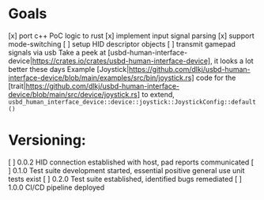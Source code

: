 # Goals
[x] port c++ PoC logic to rust
[x] implement input signal parsing
[x] support mode-switching
[ ] setup HID descriptor objects
[ ] transmit gamepad signals via usb
Take a peek at [usbd-human-interface-device|https://crates.io/crates/usbd-human-interface-device], it looks a lot better these days
Example [Joystick|https://github.com/dlkj/usbd-human-interface-device/blob/main/examples/src/bin/joystick.rs]
code for the [trait|https://github.com/dlkj/usbd-human-interface-device/blob/main/src/device/joystick.rs] to extend, `usbd_human_interface_device::device::joystick::JoystickConfig::default()`

# Versioning:
[ ] 0.0.2 HID connection established with host, pad reports communicated
[ ] 0.1.0 Test suite development started, essential positive general use unit tests exist
[ ] 0.2.0 Test suite established, identified bugs remediated
[ ] 1.0.0 CI/CD pipeline deployed